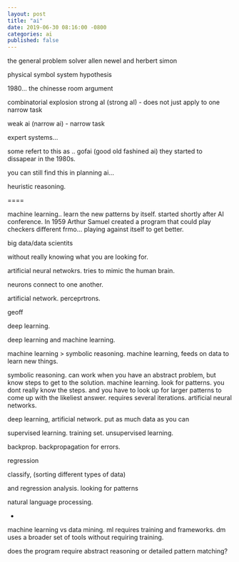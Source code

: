```yaml
---
layout: post
title: "ai"
date: 2019-06-30 08:16:00 -0800
categories: ai
published: false
---
```


the general problem solver
allen newel and herbert simon

physical symbol system hypothesis


1980...
the chinesse room argument


combinatorial explosion
strong aI (strong aI) - does not just apply to one narrow task

weak ai (narrow ai) - narrow task 


expert systems...

some refert to this as .. gofai (good old fashined ai)
they started to dissapear in the 1980s.

you can still find this in planning ai... 


heuristic reasoning. 


====

machine learning..
learn the new patterns by itself.
started shortly after AI conference.
In 1959 Arthur Samuel created a program that could play checkers
different frmo... playing against itself to get better.


big data/data scientits

without really knowing what you are looking for.

artificial neural netwokrs. tries to mimic the human brain.

neurons connect to one another.


artificial network. perceprtrons.

geoff 

deep learning.


deep learning and machine learning.


machine learning > symbolic reasoning.
machine learning, feeds on data to learn new things.


symbolic reasoning. can work when you have an abstract problem, but know steps to get to the solution.
machine learning. look for patterns. you dont really know the steps. and you have to look up for larger patterns to come up with the likeliest answer. requires several iterations. 
artificial neural networks.


deep learning, artificial network. put as much data as you can

supervised learning. training set. 
unsupervised learning.

backprop. backpropagation for errors.


regression


classify, 
	(sorting different types of data)

and regression analysis.
	looking for patterns




natural language processing.

- 


machine learning vs data mining.
ml requires training and frameworks.
dm uses a broader set of tools without requiring training.


does the program require abstract reasoning or detailed pattern matching?
